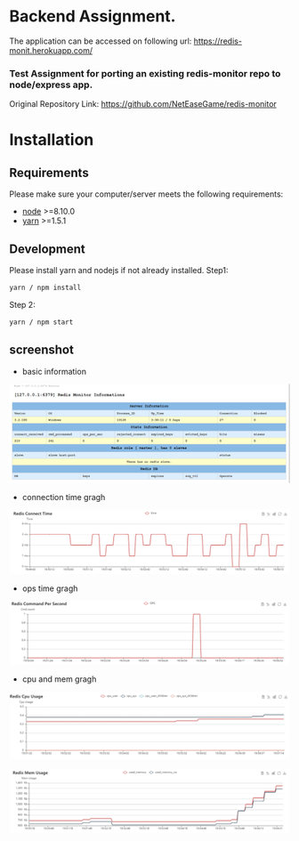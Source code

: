 # Backend Assignment.

The application can be accessed on following url: https://redis-monit.herokuapp.com/

### Test Assignment for porting an existing redis-monitor repo to node/express app.

Original Repository Link: https://github.com/NetEaseGame/redis-monitor

# Installation

## Requirements

Please make sure your computer/server meets the following requirements:

- [node](https://nodejs.org/en/download/) >=8.10.0
- [yarn](https://classic.yarnpkg.com/en/docs/install) >=1.5.1

## Development

Please install yarn and nodejs if not already installed.
Step1:

```sh
yarn / npm install
```

Step 2:

```sh
yarn / npm start
```

## screenshot

- basic information

![shot_1](/doc/shot_1.png)

- connection time gragh

![shot_2](/doc/shot_2.png)

- ops time gragh

![shot_3](/doc/shot_3.png)

- cpu and mem gragh

![shot_4](/doc/shot_4.png)

![shot_5](/doc/shot_5.png)
